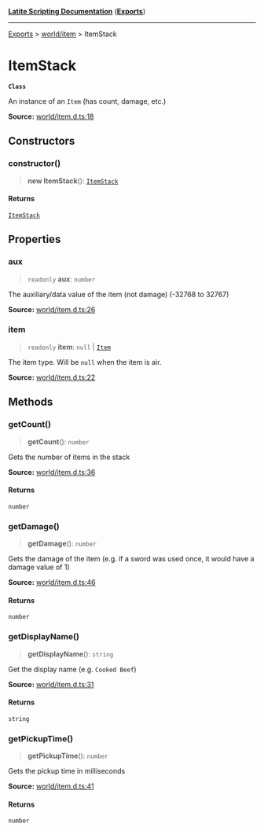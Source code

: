 [**Latite Scripting Documentation**](../../README.md) ([**Exports**](../../exports.md))

---

[Exports](../../exports.md) > [world/item](../index.md) > ItemStack

# ItemStack

**`Class`**

An instance of an `Item` (has count, damage, etc.)

**Source:** [world/item.d.ts:18](https://github.com/LatiteScripting/latitescripting.github.io/blob/303196e/definitions/world/item.d.ts#L18)

## Constructors

### constructor()

> **new ItemStack**(): [`ItemStack`](class.ItemStack.md)

#### Returns

[`ItemStack`](class.ItemStack.md)

## Properties

### aux

> `readonly` **aux**: `number`

The auxiliary/data value of the item (not damage) (-32768 to 32767)

**Source:** [world/item.d.ts:26](https://github.com/LatiteScripting/latitescripting.github.io/blob/303196e/definitions/world/item.d.ts#L26)

### item

> `readonly` **item**: `null` \| [`Item`](class.Item.md)

The item type. Will be `null` when the item is air.

**Source:** [world/item.d.ts:22](https://github.com/LatiteScripting/latitescripting.github.io/blob/303196e/definitions/world/item.d.ts#L22)

## Methods

### getCount()

> **getCount**(): `number`

Gets the number of items in the stack

**Source:** [world/item.d.ts:36](https://github.com/LatiteScripting/latitescripting.github.io/blob/303196e/definitions/world/item.d.ts#L36)

#### Returns

`number`

### getDamage()

> **getDamage**(): `number`

Gets the damage of the item (e.g. if a sword was used once, it would have a damage value of 1)

**Source:** [world/item.d.ts:46](https://github.com/LatiteScripting/latitescripting.github.io/blob/303196e/definitions/world/item.d.ts#L46)

#### Returns

`number`

### getDisplayName()

> **getDisplayName**(): `string`

Get the display name (e.g. `Cooked Beef`)

**Source:** [world/item.d.ts:31](https://github.com/LatiteScripting/latitescripting.github.io/blob/303196e/definitions/world/item.d.ts#L31)

#### Returns

`string`

### getPickupTime()

> **getPickupTime**(): `number`

Gets the pickup time in milliseconds

**Source:** [world/item.d.ts:41](https://github.com/LatiteScripting/latitescripting.github.io/blob/303196e/definitions/world/item.d.ts#L41)

#### Returns

`number`
